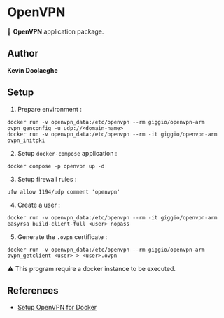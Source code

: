 # OpenVPN

:triangular_flag_on_post: **OpenVPN** application package.

## Author

**Kevin Doolaeghe**

## Setup

1. Prepare environment :
```
docker run -v openvpn_data:/etc/openvpn --rm giggio/openvpn-arm ovpn_genconfig -u udp://<domain-name>
docker run -v openvpn_data:/etc/openvpn --rm -it giggio/openvpn-arm ovpn_initpki
```

2. Setup `docker-compose` application :
```
docker compose -p openvpn up -d
```

3. Setup firewall rules :
```
ufw allow 1194/udp comment 'openvpn'
```

4. Create a user :
```
docker run -v openvpn_data:/etc/openvpn --rm -it giggio/openvpn-arm easyrsa build-client-full <user> nopass
```

5. Generate the `.ovpn` certificate :
```
docker run -v openvpn_data:/etc/openvpn --rm giggio/openvpn-arm ovpn_getclient <user> > <user>.ovpn
```

:warning: This program require a docker instance to be executed.

## References

* [Setup OpenVPN for Docker](https://cj-hewett.medium.com/running-openvpn-server-with-docker-on-a-raspberry-pi-with-noip-39459dd9b625)
